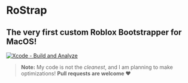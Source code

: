 #  RoStrap
## The very first custom Roblox Bootstrapper for MacOS!

[![Xcode - Build and Analyze](https://github.com/iivusly/RoStrap/actions/workflows/xcode.yml/badge.svg)](https://github.com/iivusly/RoStrap/actions/workflows/xcode.yml)

> **Note:** My code is not the *cleanest*, and I am planning to make optimizations! **Pull requests are welcome :heart:**
